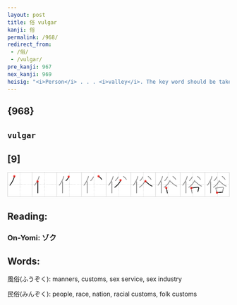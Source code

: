 ```yaml
---
layout: post
title: 俗 vulgar
kanji: 俗
permalink: /968/
redirect_from:
 - /俗/
 - /vulgar/
pre_kanji: 967
nex_kanji: 969
heisig: "<i>Person</i> . . . <i>valley</i>. The key word should be taken in its older sense of &quot;popular&quot; or &quot;commonplace.&quot;"
---
```


## {968}

## `vulgar`

## [9]

<div class="stroke"><img src="../images/E4BF97.png" /></div>

## Reading:

### On-Yomi: ゾク

## Words:

風俗(ふうぞく): manners, customs, sex service, sex industry

民俗(みんぞく): people, race, nation, racial customs, folk customs
